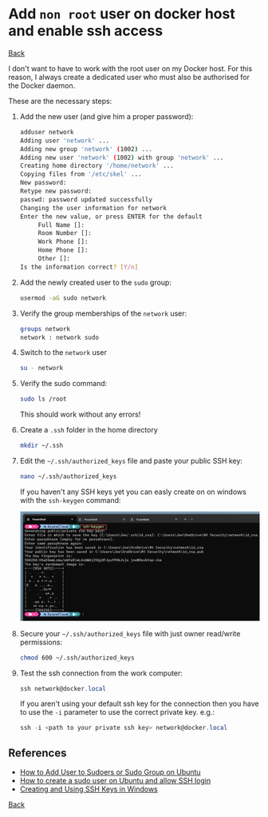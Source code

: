 # Add `non root` user on docker host and enable ssh access

[Back](../README.md)

I don't want to have to work with the root user on my Docker host. For this reason, I always create a dedicated user who must also be authorised for the Docker daemon.

These are the necessary steps:

1. Add the new user (and give him a proper password):

   ```bash
   adduser network
   Adding user 'network' ...
   Adding new group 'network' (1002) ...
   Adding new user 'network' (1002) with group 'network' ...
   Creating home directory '/home/network' ...
   Copying files from '/etc/skel' ...
   New password: 
   Retype new password: 
   passwd: password updated successfully
   Changing the user information for network
   Enter the new value, or press ENTER for the default
        Full Name []: 
        Room Number []: 
        Work Phone []: 
        Home Phone []: 
        Other []: 
   Is the information correct? [Y/n]
   ```

2. Add the newly created user to the `sudo` group:

   ```bash
   usermod -aG sudo network
   ```

3. Verify the group memberships of the `network` user:

   ```bash
   groups network
   network : network sudo
   ```

4. Switch to the `network` user

   ```bash
   su - network
   ```

5. Verify the sudo command:
  
   ```bash
   sudo ls /root
   ```

   This should work without any errors!

6. Create a `.ssh` folder in the home directory

   ```bash
   mkdir ~/.ssh
   ```

7. Edit the `~/.ssh/authorized_keys` file and paste your public SSH key:

   ```bash
   nano ~/.ssh/authorized_keys
   ```

   If you haven't any SSH keys yet you can easly create on on windows with the `ssh-keygen` command:

   ![ssh-keygen](assets/ssh-keygen.png)

8. Secure your `~/.ssh/authorized_keys` file with just owner read/write permissions:

   ```bash
   chmod 600 ~/.ssh/authorized_keys
   ```

9. Test the ssh connection from the work computer:

    ```powershell
    ssh network@docker.local
    ```

    If you aren't using your default ssh key for the connection then you have to use the `-i` parameter to use the correct private key. e.g.:

    ```powershell
    ssh -i <path to your private ssh key> network@docker.local
    ```


## References

- [How to Add User to Sudoers or Sudo Group on Ubuntu](https://phoenixnap.com/kb/how-to-create-sudo-user-on-ubuntu)
- [How to create a sudo user on Ubuntu and allow SSH login](https://thucnc.medium.com/how-to-create-a-sudo-user-on-ubuntu-and-allow-ssh-login-20e28065d9ff)
- [Creating and Using SSH Keys in Windows](https://www.purdue.edu/science/scienceit/ssh-keys-windows.html)

[Back](../README.md)
